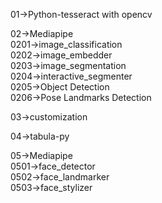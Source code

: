 01->Python-tesseract  with opencv
 
02->Mediapipe  
0201->image_classification  
0202->image_embedder  
0203->image_segmentation  
0204->interactive_segmenter  
0205->Object Detection  
0206->Pose Landmarks Detection  
  
03->customization  
  
04->tabula-py  
  
05->Mediapipe  
0501->face_detector  
0502->face_landmarker  
0503->face_stylizer  




  


  


